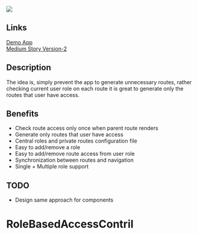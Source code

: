 ![](https://cdn-images-1.medium.com/max/1600/1*QlkpHjL9Cn-kiQXap1sweA.jpeg)

## Links
[Demo App](https://umair-khanzada.github.io/role-based-access-control/) 
<br />
[Medium Story Version-2](https://medium.com/@umairkz52/role-based-authorization-role-based-access-control-v-2-in-react-js-cb958e338f4b)


## Description
The idea is, simply prevent the app to generate unnecessary routes, rather checking current user role on each route it is great to generate only the routes that user have access.

## Benefits
- Check route access only once when parent route renders
- Generate only routes that user have access
- Central roles and private routes configuration file
- Easy to add/remove a role
- Easy to add/remove route access from user role
- Synchronization between  routes and navigation
- Single + Multiple role support

## TODO
- Design same approach for components 
# RoleBasedAccessContril
